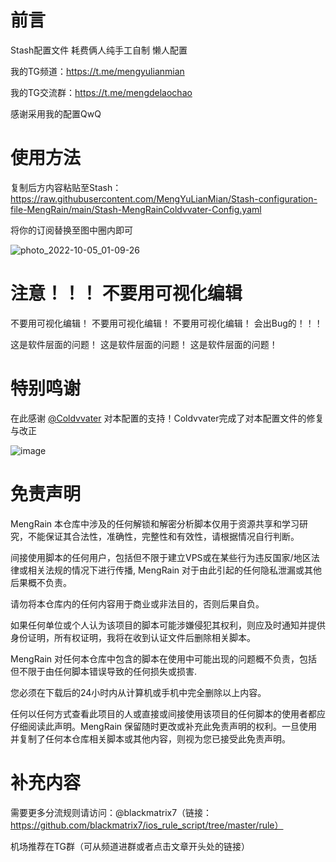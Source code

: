 # 前言
Stash配置文件 耗费俩人纯手工自制 懒人配置

我的TG频道：https://t.me/mengyulianmian

我的TG交流群：https://t.me/mengdelaochao

感谢采用我的配置QwQ 

# 使用方法
复制后方内容粘贴至Stash：https://raw.githubusercontent.com/MengYuLianMian/Stash-configuration-file-MengRain/main/Stash-MengRainColdvvater-Config.yaml

将你的订阅替换至图中圈内即可

![photo_2022-10-05_01-09-26](https://user-images.githubusercontent.com/89105781/193883041-15ba6daa-9840-48fd-aa1c-fc2c4e551b41.jpg)


# 注意！！！ 不要用可视化编辑

不要用可视化编辑！   不要用可视化编辑！   不要用可视化编辑！ 会出Bug的！！！

这是软件层面的问题！  这是软件层面的问题！  这是软件层面的问题！

# 特别鸣谢
在此感谢 [@Coldvvater](https://github.com/Coldvvater) 对本配置的支持！Coldvvater完成了对本配置文件的修复与改正

![image](https://user-images.githubusercontent.com/89105781/193831651-057e7145-fdea-48d4-b73e-1709b1d22944.png)



# 免责声明
MengRain 本仓库中涉及的任何解锁和解密分析脚本仅用于资源共享和学习研究，不能保证其合法性，准确性，完整性和有效性，请根据情况自行判断。

间接使用脚本的任何用户，包括但不限于建立VPS或在某些行为违反国家/地区法律或相关法规的情况下进行传播, MengRain 对于由此引起的任何隐私泄漏或其他后果概不负责。

请勿将本仓库内的任何内容用于商业或非法目的，否则后果自负。

如果任何单位或个人认为该项目的脚本可能涉嫌侵犯其权利，则应及时通知并提供身份证明，所有权证明，我将在收到认证文件后删除相关脚本。

MengRain 对任何本仓库中包含的脚本在使用中可能出现的问题概不负责，包括但不限于由任何脚本错误导致的任何损失或损害.

您必须在下载后的24小时内从计算机或手机中完全删除以上内容。

任何以任何方式查看此项目的人或直接或间接使用该项目的任何脚本的使用者都应仔细阅读此声明。MengRain 保留随时更改或补充此免责声明的权利。一旦使用并复制了任何本仓库相关脚本或其他内容，则视为您已接受此免责声明。


# 补充内容
需要更多分流规则请访问：@blackmatrix7（链接：https://github.com/blackmatrix7/ios_rule_script/tree/master/rule）

机场推荐在TG群（可从频道进群或者点击文章开头处的链接）
